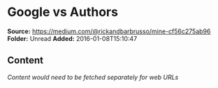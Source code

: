 # Google vs Authors

**Source:** https://medium.com/@rickandbarbrusso/mine-cf56c275ab96
**Folder:** Unread
**Added:** 2016-01-08T15:10:47




## Content
*Content would need to be fetched separately for web URLs*
